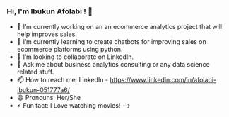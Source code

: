 ### Hi, I'm Ibukun Afolabi ! 👋

- 🔭 I’m currently working on an an ecommerce analytics project that will help improves sales.
- 🌱 I’m currently learning to create chatbots for improving sales on ecommerce platforms using python.
- 👯 I’m looking to collaborate on LinkedIn.
- 💬 Ask me about business analytics consulting or any data science related stuff.
- 📫 How to reach me: LinkedIn - https://www.linkedin.com/in/afolabi-ibukun-051777a6/
- 😄 Pronouns: Her/She
- ⚡ Fun fact: I Love watching movies!
-->
